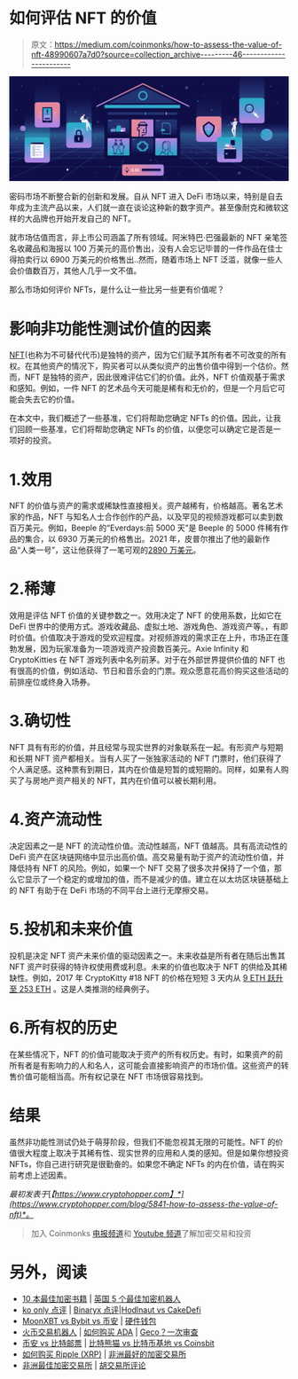 # 如何评估 NFT 的价值

> 原文：<https://medium.com/coinmonks/how-to-assess-the-value-of-nft-48990607a7d0?source=collection_archive---------46----------------------->

![](img/0e914171ecfc3136ffaac1f25e4cb081.png)

密码市场不断整合新的创新和发展。自从 NFT 进入 DeFi 市场以来，特别是自去年成为主流产品以来，人们就一直在谈论这种新的数字资产。甚至像耐克和微软这样的大品牌也开始开发自己的 NFT。

就市场估值而言，非上市公司涵盖了所有领域。阿米特巴·巴强最新的 NFT 亲笔签名收藏品和海报以 100 万美元的高价售出，没有人会忘记毕普的一件作品在佳士得拍卖行以 6900 万美元的价格售出..然而，随着市场上 NFT 泛滥，就像一些人会价值数百万，其他人几乎一文不值。

那么市场如何评价 NFTs，是什么让一些比另一些更有价值呢？

# 影响非功能性测试价值的因素

[NFT](https://www.cryptohopper.com/blog/3406-what-are-nfts-the-latest-cryptocurrency-trend-in-2021)(也称为不可替代代币)是独特的资产，因为它们赋予其所有者不可改变的所有权。在其他资产的情况下，购买者可以从类似资产的出售价值中得到一个估价。然而，NFT 是独特的资产，因此很难评估它们的价值。此外，NFT 价值观基于需求和感知。例如，一件 NFT 的艺术品今天可能是稀有和无价的，但是一个月后它可能会失去它的价值。

在本文中，我们概述了一些基准，它们将帮助您确定 NFTs 的价值。因此，让我们回顾一些基准，它们将帮助您确定 NFTs 的价值，以便您可以确定它是否是一项好的投资。

# 1.效用

NFT 的价值与资产的需求或稀缺性直接相关。资产越稀有，价格越高。著名艺术家的作品，NFT 与知名人士合作创作的产品，以及罕见的视频游戏都可以卖到数百万美元。例如，Beeple 的“Everdays:前 5000 天”是 Beeple 的 5000 件稀有作品的集合，以 6930 万美元的价格售出。2021 年，皮普尔推出了他的最新作品“人类一号”，这让他获得了一笔可观的[2890 万美元](https://decrypt.co/62898/most-expensive-nfts-ever-sold)。

# 2.稀薄

效用是评估 NFT 价值的关键参数之一。效用决定了 NFT 的使用系数，比如它在 DeFi 世界中的使用方式。游戏收藏品、虚拟土地、游戏角色、游戏资产等。，有即时价值。价值取决于游戏的受欢迎程度。对视频游戏的需求正在上升，市场正在蓬勃发展，因为玩家准备为一项游戏资产投资数百美元。Axie Infinity 和 CryptoKitties 在 NFT 游戏列表中名列前茅。对于在外部世界提供价值的 NFT 也有很高的价值，例如活动、节日和音乐会的门票。观众愿意花高价购买这些活动的前排座位或终身入场券。

# 3.确切性

NFT 具有有形的价值，并且经常与现实世界的对象联系在一起。有形资产与短期和长期 NFT 资产都相关。当有人买了一张独家活动的 NFT 门票时，他们获得了个人满足感。这种票有到期日，其内在价值是短暂的或短期的。同样，如果有人购买了与房地产资产相关的 NFT，其内在价值可以被长期利用。

# 4.资产流动性

决定因素之一是 NFT 的流动性价值。流动性越高，NFT 值越高。具有高流动性的 DeFi 资产在区块链网络中显示出高价值。高交易量有助于资产的流动性价值，并降低持有 NFT 的风险。例如，如果一个 NFT 交易了很多次并保持了一个值，那么它显示了一个稳定的或增加的值，而不是减少的值。建立在以太坊区块链基础上的 NFT 有助于在 DeFi 市场的不同平台上进行无摩擦交易。

# 5.投机和未来价值

投机是决定 NFT 资产未来价值的驱动因素之一。未来收益是所有者在随后出售其 NFT 资产时获得的特许权使用费或利息。未来的价值也取决于 NFT 的供给及其稀缺性。例如，2017 年 CryptoKitty #18 NFT 的价格在短短 3 天内从 [9 ETH 跃升至 253 ETH](https://blog.coindcx.com/cryptocurrency/how-to-assess-the-value-and-worth-of-nfts/) 。这是人类推测的经典例子。

# 6.所有权的历史

在某些情况下，NFT 的价值可能取决于资产的所有权历史。有时，如果资产的前所有者是有影响力的人和名人，这可能会直接影响资产的市场价值。这些资产的转售价值可能相当高。所有权记录在 NFT 市场很容易找到。

# 结果

虽然非功能性测试仍处于萌芽阶段，但我们不能忽视其无限的可能性。NFT 的价值很大程度上取决于其稀有性、现实世界的应用和人类的感知。但是如果你想投资 NFTs，你自己进行研究是很勤奋的。如果您不确定 NFTs 的内在价值，请在购买前考虑上述因素。

*最初发表于*[*【https://www.cryptohopper.com】*](https://www.cryptohopper.com/blog/5841-how-to-assess-the-value-of-nft)*。*

> 加入 Coinmonks [电报频道](https://t.me/coincodecap)和 [Youtube 频道](https://www.youtube.com/c/coinmonks/videos)了解加密交易和投资

# 另外，阅读

*   [10 本最佳加密书籍](https://coincodecap.com/best-crypto-books) | [英国 5 个最佳加密机器人](https://coincodecap.com/uk-trading-bots)
*   [ko only 点评](https://coincodecap.com/koinly-review) | [Binaryx 点评](https://coincodecap.com/binaryx-review)|[Hodlnaut vs CakeDefi](https://coincodecap.com/hodlnaut-vs-cakedefi-vs-celsius)
*   [MoonXBT vs Bybit vs 币安](https://coincodecap.com/bybit-binance-moonxbt) | [硬件钱包](/coinmonks/hardware-wallets-dfa1211730c6)
*   [火币交易机器人](https://coincodecap.com/huobi-trading-bot) | [如何购买 ADA](https://coincodecap.com/buy-ada-cardano) | [Geco？一次审查](https://coincodecap.com/geco-one-review)
*   [币安 vs 比特邮票](https://coincodecap.com/binance-vs-bitstamp) | [比特熊猫 vs 比特币基地 vs Coinsbit](https://coincodecap.com/bitpanda-coinbase-coinsbit)
*   [如何购买 Ripple (XRP)](https://coincodecap.com/buy-ripple-india) | [非洲最好的加密交易所](https://coincodecap.com/crypto-exchange-africa)
*   [非洲最佳加密交易所](https://coincodecap.com/crypto-exchange-africa) | [胡交易所评论](https://coincodecap.com/hoo-exchange-review)